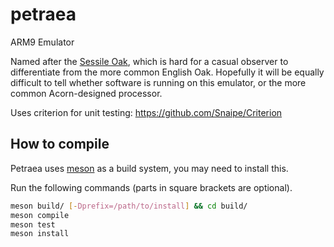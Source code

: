 # petraea
ARM9 Emulator

Named after the [Sessile Oak](https://en.wikipedia.org/wiki/Quercus_petraea), which is hard for a casual observer to differentiate from the more common English Oak. Hopefully it will be equally difficult to tell whether software is running on this emulator, or the more common Acorn-designed processor.

Uses criterion for unit testing: https://github.com/Snaipe/Criterion

## How to compile
Petraea uses [meson](https://mesonbuild.com/) as a build system, you may need to install this.

Run the following commands (parts in square brackets are optional).

```sh
meson build/ [-Dprefix=/path/to/install] && cd build/
meson compile
meson test
meson install
```

